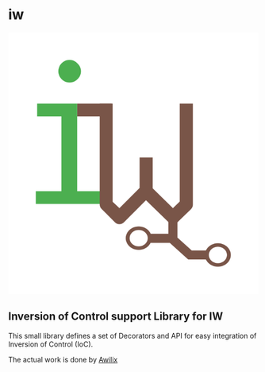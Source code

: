 # iw
![iw Logo](https://raw.githubusercontent.com/Vortex375/iw/master/images/iw.png)
## Inversion of Control support Library for IW

This small library defines a set of Decorators and API for easy integration of Inversion of Control (IoC).

The actual work is done by [Awilix](https://github.com/jeffijoe/awilix)
